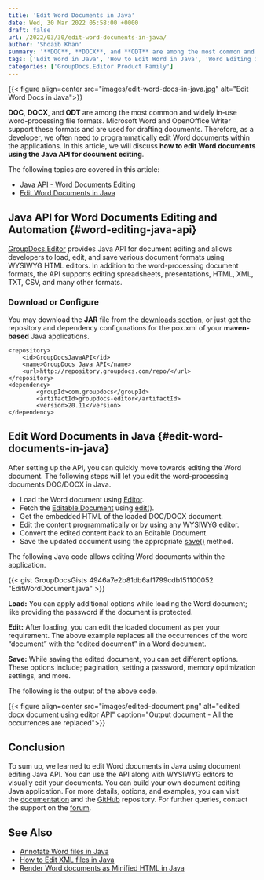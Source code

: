 ```yaml
---
title: 'Edit Word Documents in Java'
date: Wed, 30 Mar 2022 05:58:00 +0000
draft: false
url: /2022/03/30/edit-word-documents-in-java/
author: 'Shoaib Khan'
summary: '**DOC**, **DOCX**, and **ODT** are among the most common and widely in-use word-processing file formats. Microsoft Word and OpenOffice Writer support these formats and are used for drafting documents. Therefore, as a developer, we often need to programmatically edit Word documents within the applications. In this article, we will discuss **how to edit Word documents using the Java API for document editing**.'
tags: ['Edit Word in Java', 'How to Edit Word in Java', 'Word Editing in Java', 'Word Editing Java API']
categories: ['GroupDocs.Editor Product Family']
---
```




{{< figure align=center src="images/edit-word-docs-in-java.jpg" alt="Edit Word Docs in Java">}}


**DOC**, **DOCX**, and **ODT** are among the most common and widely in-use word-processing file formats. Microsoft Word and OpenOffice Writer support these formats and are used for drafting documents. Therefore, as a developer, we often need to programmatically edit Word documents within the applications. In this article, we will discuss **how to edit Word documents using the Java API for document editing**.

The following topics are covered in this article:

*   [Java API - Word Documents Editing](#word-editing-java-api)
*   [Edit Word Documents in Java](#edit-word-documents-in-java)

## Java API for Word Documents Editing and Automation {#word-editing-java-api}

[GroupDocs.Editor](https://products.groupdocs.com/editor/) provides Java API for document editing and allows developers to load, edit, and save various document formats using WYSIWYG HTML editors. In addition to the word-processing document formats, the API supports editing spreadsheets, presentations, HTML, XML, TXT, CSV, and many other formats.

### Download or Configure

You may download the **JAR** file from the [downloads section](https://downloads.groupdocs.com/editor), or just get the repository and dependency configurations for the pox.xml of your **maven-based** Java applications.

```
<repository>
	<id>GroupDocsJavaAPI</id>
	<name>GroupDocs Java API</name>
	<url>http://repository.groupdocs.com/repo/</url>
</repository>
<dependency>
        <groupId>com.groupdocs</groupId>
        <artifactId>groupdocs-editor</artifactId>
        <version>20.11</version> 
</dependency>
```

## Edit Word Documents in Java {#edit-word-documents-in-java}

After setting up the API, you can quickly move towards editing the Word document. The following steps will let you edit the word-processing documents DOC/DOCX in Java.

*   Load the Word document using [Editor](https://apireference.groupdocs.com/editor/java/com.groupdocs.editor/Editor).
*   Fetch the [Editable Document](https://apireference.groupdocs.com/editor/java/com.groupdocs.editor/EditableDocument) using [edit()](https://apireference.groupdocs.com/editor/java/com.groupdocs.editor/Editor#edit()).
*   Get the embedded HTML of the loaded DOC/DOCX document.
*   Edit the content programmatically or by using any WYSIWYG editor.
*   Convert the edited content back to an Editable Document.
*   Save the updated document using the appropriate [save()](https://apireference.groupdocs.com/editor/java/com.groupdocs.editor/Editor#save(com.groupdocs.editor.EditableDocument,%20java.lang.String,%20com.groupdocs.editor.options.ISaveOptions)) method.

The following Java code allows editing Word documents within the application.

{{< gist GroupDocsGists 4946a7e2b81db6af1799cdb151100052 "EditWordDocument.java" >}}

**Load:** You can apply additional options while loading the Word document; like providing the password if the document is protected.

**Edit:** After loading, you can edit the loaded document as per your requirement. The above example replaces all the occurrences of the word “document” with the “edited document” in a Word document.

**Save:** While saving the edited document, you can set different options. These options include; pagination, setting a password, memory optimization settings, and more.

The following is the output of the above code.



{{< figure align=center src="images/edited-document.png" alt="edited docx document using editor API" caption="Output document - All the occurrences are replaced">}}


## Conclusion

To sum up, we learned to edit Word documents in Java using document editing Java API. You can use the API along with WYSIWYG editors to visually edit your documents. You can build your own document editing Java application. For more details, options, and examples, you can visit the [documentation](https://docs.groupdocs.com/editor/java/) and the [GitHub](https://github.com/groupdocs-editor) repository. For further queries, contact the support on the [forum](https://forum.groupdocs.com/c/assembly).

## See Also

*   [Annotate Word files in Java](https://blog.groupdocs.com/2022/03/19/annotate-word-documents-in-java/)
*   [How to Edit XML files in Java](https://blog.groupdocs.com/2021/11/06/edit-xml-files-in-java/)
*   [Render Word documents as Minified HTML in Java](https://blog.groupdocs.com/2022/03/04/render-word-documents-as-minified-html-in-java/)




